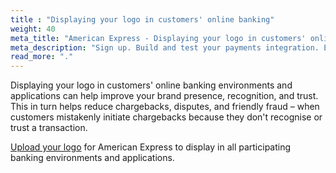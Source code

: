 ```yaml
---
title : "Displaying your logo in customers' online banking"
weight: 40
meta_title: "American Express - Displaying your logo in customers' online banking - MultiSafepay Docs"
meta_description: "Sign up. Build and test your payments integration. Explore our products and services. Use our API Reference, SDKs, and wrappers. Get support."
read_more: "."
---
```


Displaying your logo in customers' online banking environments and applications can help improve your brand presence, recognition, and trust. This in turn helps reduce chargebacks, disputes, and friendly fraud – when customers mistakenly initiate chargebacks because they don't recognise or trust a transaction.

[Upload your logo](https://logo.ethoca.com/) for American Express to display in all participating banking environments and applications. 
